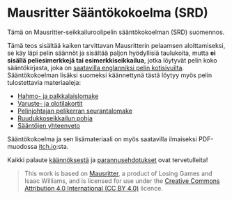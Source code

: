 # Mausritter Sääntökokoelma (SRD)

Tämä on Mausritter-seikkailuroolipelin sääntökokoelman (SRD) suomennos.

Tämä teos sisältää kaiken tarvittavan Mausritterin pelaamsen aloittamiseksi, se käy läpi pelin säännöt ja sisältää paljon hyödyllisiä taulukoita, mutta **ei sisällä peliesimerkkejä tai esimerkkiseikkailua**, jotka löytyvät pelin koko sääntökirjasta, joka on [saatavilla englanniksi pelin kotisivuilta](https://mausritter.com/#get-mausritter). Sääntökokoelman lisäksi suomeksi käännettynä tästä löytyy myös pelin tulostettavia materiaaleja:

- [Hahmo- ja palkkalaislomake](pdf/mausritter-character-sheets-fi.pdf)
- [Varuste- ja olotilakortit](pdf/mausritter-item-condition-sheets-fi.pdf)
- [Pelinjohtajan pelikerran seurantalomake](pdf/mausritter-gm-session-sheet-fi.pdf)
- [Ruudukkoseikkailun pohja](pdf/mausritter-hexcrawl-template-fi.pdf)
- [Sääntöjen yhteenveto](pdf/mausritter-rules-reference-fi.pdf)

Sääntökokoelma ja sen lisämateriaali on myös saatavilla ilmaiseksi PDF-muodossa [itch.io](https://kartza.itch.io/mausritter-srd-fi):sta.

Kaikki palaute [käännöksestä](https://github.com/kari/mausritter-srd-finnish/discussions) ja [parannusehdotukset](https://github.com/kari/mausritter-srd-finnish/issues) ovat tervetulleita!

> This work is based on [Mausritter](https://mausritter.com/), a product of Losing Games and Isaac Williams, and is licensed for use under the [Creative Commons Attribution 4.0 International (CC BY 4.0)](https://creativecommons.org/licenses/by/4.0/) licence.

